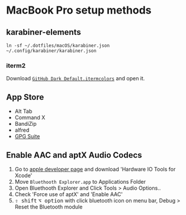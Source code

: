 # MacBook Pro setup methods

## karabiner-elements

```
ln -sf ~/.dotfiles/macOS/karabiner.json ~/.config/karabiner/karabiner.json
```

### iterm2

Download [`GitHub Dark Default.itermcolors`](https://raw.githubusercontent.com/cdalvaro/github-theme-iterm/HEAD/GitHub%20Dark%20Default.itermcolors) and open it.

## App Store

- Alt Tab
- Command X
- BandiZip
- alfred
- [GPG Suite](https://gpgtools.org/)

## Enable AAC and aptX Audio Codecs

1. Go to [apple developer page](https://developer.apple.com/download/more/) and download 'Hardware IO Tools for Xcode'
2. Move `Bluethooth Explorer.app` to Applications Folder
3. Open Bluethooth Explorer and Click Tools > Audio Options..
4. Check 'Force use of aptX' and 'Enable AAC'
5. <kbd>⇧ shift</kbd> <kbd>⌥ option</kbd> with click bluetooth icon on menu bar, Debug > Reset the Bluetooth module
